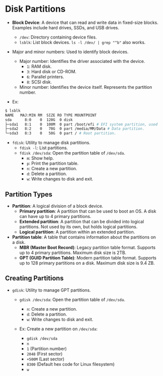 # Disk Partitions

- **Block Device**: A device that can read and write data in fixed-size blocks. Examples include hard drives, SSDs, and USB drives.
  - `/dev`: Directory containing device files.
  - `lsblk`: List block devices. `ls -l /dev/ | grep "^b"` also works.
- Major and minor numbers: Used to identify block devices.

  - Major number: Identifies the driver associated with the device.
    - `1`: RAM disk.
    - `3`: Hard disk or CD-ROM.
    - `6`: Parallel printers.
    - `8`: SCSI disk.
  - Minor number: Identifies the device itself. Represents the partition number.

- Ex:

```bash
$ lsblk
NAME   MAJ:MIN RM  SIZE RO TYPE MOUNTPOINT
sda      8:0    0  120G  0 disk
├─sda1   8:1    0  100M  0 part /boot/efi # EFI system partition, used by UEFI firmware.
├─sda2   8:2    0   70G  0 part /media/MM/Data # Data partition.
└─sda3   8:3    0   50G  0 part / # Root partition.
```

- `fdisk`: Utility to manage disk partitions.
  - `fdisk -l`: List partitions.
  - `fdisk /dev/sda`: Open the partition table of `/dev/sda`.
    - `m`: Show help.
    - `p`: Print the partition table.
    - `n`: Create a new partition.
    - `d`: Delete a partition.
    - `w`: Write changes to disk and exit.

## Partition Types

- **Partition**: A logical division of a block device.
  - **Primary partition**: A partition that can be used to boot an OS. A disk can have up to 4 primary partitions.
  - **Extended partition**: A partition that can be divided into logical partitions. Not used by its own, but holds logical partitions.
  - **Logical partition**: A partition within an extended partition.
- **Partition table**: A table that contains information about the partitions on a disk.
  - **MBR (Master Boot Record)**: Legacy partition table format. Supports up to 4 primary partitions. Maximum disk size is 2TB.
  - **GPT (GUID Partition Table)**: Modern partition table format. Supports up to 128 primary partitions on a disk. Maximum disk size is 9.4 ZB.

## Creating Partitions

- `gdisk`: Utility to manage GPT partitions.

  - `gdisk /dev/sda`: Open the partition table of `/dev/sda`.
    - `n`: Create a new partition.
    - `d`: Delete a partition.
    - `w`: Write changes to disk and exit.
  - Ex: Create a new partition on `/dev/sda`:

    - `gdisk /dev/sda`
    - `n`
    - `1` (Partition number)
    - `2048` (First sector)
    - `+500M` (Last sector)
    - `8300` (Default hex code for Linux filesystem)
    - `w`

